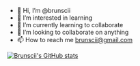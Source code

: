 - 👋 Hi, I’m @brunscii
- 👀 I’m interested in learning
- 🌱 I’m currently learning to collaborate
- 💞️ I’m looking to collaborate on anything
- 📫 How to reach me brunscii@gmail.com

<!---
brunscii/brunscii is a ✨ special ✨ repository because its `README.md` (this file) appears on your GitHub profile.
You can click the Preview link to take a look at your changes.
--->
[![Brunscii's GitHub stats](https://github-readme-stats.vercel.app/api?username=brunscii)](https://github.com/anuraghazra/github-readme-stats)
